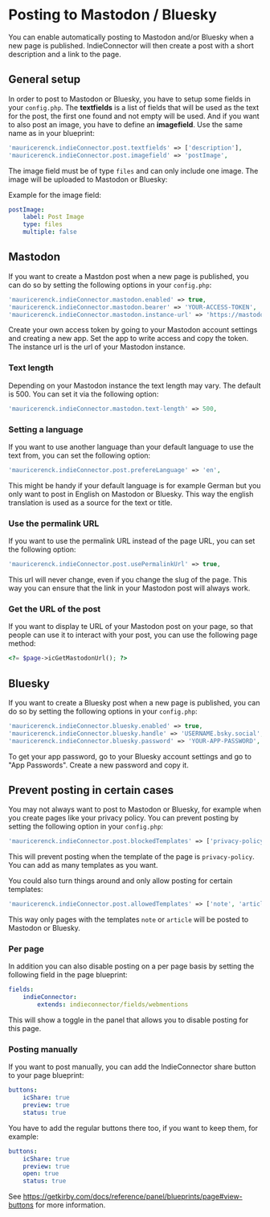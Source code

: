 # Posting to Mastodon / Bluesky

You can enable automatically posting to Mastodon and/or Bluesky when a new page is published. IndieConnector will then create a post with a short description and a link to the page.

## General setup

In order to post to Mastodon or Bluesky, you have to setup some fields in your `config.php`. The **textfields** is a list of fields that will be used as the text for the post, the first one found and not empty will be used. And if you want to also post an image, you have to define an **imagefield**. Use the same name as in your blueprint:

```php
'mauricerenck.indieConnector.post.textfields' => ['description'],
'mauricerenck.indieConnector.post.imagefield' => 'postImage',
```

The image field must be of type `files` and can only include one image. The image will be uploaded to Mastodon or Bluesky:

Example for the image field:

```yaml
postImage:
    label: Post Image
    type: files
    multiple: false
```

## Mastodon

If you want to create a Mastdon post when a new page is published, you can do so by setting the following options in your `config.php`:

```php
'mauricerenck.indieConnector.mastodon.enabled' => true,
'mauricerenck.indieConnector.mastodon.bearer' => 'YOUR-ACCESS-TOKEN',
'mauricerenck.indieConnector.mastodon.instance-url' => 'https://mastodon.tld',
```

Create your own access token by going to your Mastodon account settings and creating a new app. Set the app to write access and copy the token. The instance url is the url of your Mastodon instance.

### Text length

Depending on your Mastodon instance the text length may vary. The default is 500. You can set it via the following option:

```php
'mauricerenck.indieConnector.mastodon.text-length' => 500,
```

### Setting a language

If you want to use another language than your default language to use the text from, you can set the following option:

```php
'mauricerenck.indieConnector.post.prefereLanguage' => 'en',
```

This might be handy if your default language is for example German but you only want to post in English on Mastodon or Bluesky. This way the english translation is used as a source for the text or title.

### Use the permalink URL

If you want to use the permalink URL instead of the page URL, you can set the following option:

```php
'mauricerenck.indieConnector.post.usePermalinkUrl' => true,
```

This url will never change, even if you change the slug of the page. This way you can ensure that the link in your Mastodon post will always work.

### Get the URL of the post

If you want to display te URL of your Mastodon post on your page, so that people can use it to interact with your post, you can use the following page method:

```php
<?= $page->icGetMastodonUrl(); ?>
```

## Bluesky

If you want to create a Bluesky post when a new page is published, you can do so by setting the following options in your `config.php`:

```php
'mauricerenck.indieConnector.bluesky.enabled' => true,
'mauricerenck.indieConnector.bluesky.handle' => 'USERNAME.bsky.social',
'mauricerenck.indieConnector.bluesky.password' => 'YOUR-APP-PASSWORD',
```

To get your app password, go to your Bluesky account settings and go to "App Passwords". Create a new password and copy it.

## Prevent posting in certain cases

You may not always want to post to Mastodon or Bluesky, for example when you create pages like your privacy policy. You can prevent posting by setting the following option in your `config.php`:

```php
'mauricerenck.indieConnector.post.blockedTemplates' => ['privacy-policy'],
```

This will prevent posting when the template of the page is `privacy-policy`. You can add as many templates as you want.

You could also turn things around and only allow posting for certain templates:

```php
'mauricerenck.indieConnector.post.allowedTemplates' => ['note', 'article'],
```

This way only pages with the templates `note` or `article` will be posted to Mastodon or Bluesky.

### Per page

In addition you can also disable posting on a per page basis by setting the following field in the page blueprint:

```yaml
fields:
    indieConnector:
        extends: indieconnector/fields/webmentions
```

This will show a toggle in the panel that allows you to disable posting for this page.

### Posting manually

If you want to post manually, you can add the IndieConnector share button to your page blueprint:

```yaml
buttons:
    icShare: true
    preview: true
    status: true
```

You have to add the regular buttons there too, if you want to keep them, for example:

```yaml
buttons:
    icShare: true
    preview: true
    open: true
    status: true
```

See https://getkirby.com/docs/reference/panel/blueprints/page#view-buttons for more information.
